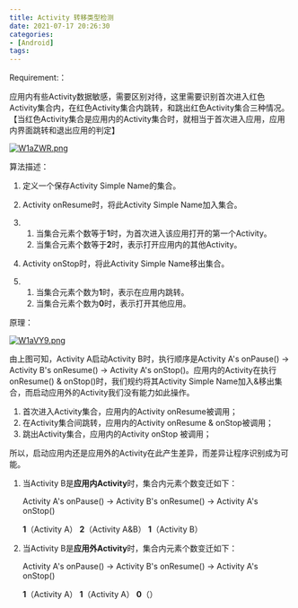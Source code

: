 ```yaml
---
title: Activity 转移类型检测
date: 2021-07-17 20:26:30
categories:
- [Android]
tags:
---
```


Requirement:：

应用内有些Activity数据敏感，需要区别对待，这里需要识别首次进入红色Activity集合内，在红色Activity集合内跳转，和跳出红色Activity集合三种情况。【当红色Activity集合是应用内的Activity集合时，就相当于首次进入应用，应用内界面跳转和退出应用的判定】

[![W1aZWR.png](https://z3.ax1x.com/2021/07/17/W1aZWR.png)](https://imgtu.com/i/W1aZWR)

算法描述：

1. 定义一个保存Activity Simple Name的集合。

2. Activity onResume时，将此Activity Simple Name加入集合。

3. 1. 当集合元素个数等于**1**时，为首次进入该应用打开的第一个Activity。
   2. 当集合元素个数等于**2**时，表示打开应用内的其他Activity。

4. Activity onStop时，将此Activity Simple Name移出集合。

5. 1. 当集合元素个数为**1**时，表示在应用内跳转。
   2. 当集合元素个数为**0**时，表示打开其他应用。



原理：

[![W1aVY9.png](https://z3.ax1x.com/2021/07/17/W1aVY9.png)](https://imgtu.com/i/W1aVY9)



由上图可知，Activity A启动Activity B时，执行顺序是Activity A's onPause() -> Activity B's onResume() -> Activity A's onStop()。应用内的Activity在执行 onResume() & onStop()时，我们规约将其Activity Simple Name加入&移出集合，而启动应用外的Activity我们没有能力如此操作。

1. 首次进入Activity集合，应用内的Activity onResume被调用；
2. 在Activity集合间跳转，应用内的Activity onResume & onStop被调用；
3. 跳出Activity集合，应用内的Activity onStop 被调用；



所以，启动应用内还是应用外的Activity在此产生差异，而差异让程序识别成为可能。

1. 当Activity B是**应用内Activity**时，集合内元素个数变迁如下：

   Activity A's onPause() -> Activity B's onResume() -> Activity A's onStop()

   **1**（Activity A）         **2**（Activity A&B）        **1**（Activity B）

2. 当Activity B是**应用外Activity**时，集合内元素个数变迁如下：

   Activity A's onPause() -> Activity B's onResume() -> Activity A's onStop()

   **1**（Activity A）         **1**（Activity A）              **0**（）
